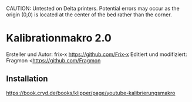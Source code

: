 CAUTION:
Untested on Delta printers. Potential errors may occur as the origin (0,0) is located at the center of the bed rather than the corner.



# Kalibrationmakro 2.0

Ersteller und Autor: frix-x <https://github.com/Frix-x>
Editiert und modifiziert: Fragmon <https://github.com/Fragmon

## Installation

https://book.cryd.de/books/klipper/page/youtube-kalibrierungsmakro
